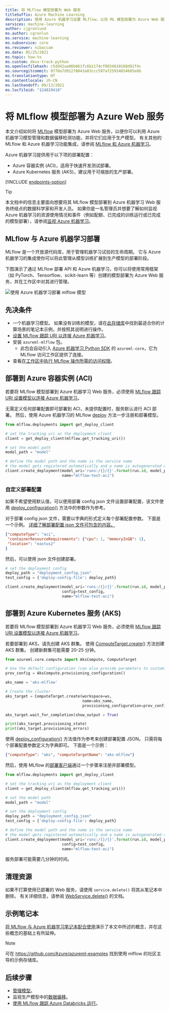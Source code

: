 ```yaml
---
title: 将 MLflow 模型部署为 Web 服务
titleSuffix: Azure Machine Learning
description: 使用 Azure 机器学习设置 MLflow，以将 ML 模型部署为 Azure Web 服务。
services: machine-learning
author: cjgronlund
ms.author: cgronlun
ms.service: machine-learning
ms.subservice: core
ms.reviewer: nibaccam
ms.date: 05/25/2021
ms.topic: how-to
ms.custom: devx-track-python
ms.openlocfilehash: c5dd42aa86b661fc6b1174cf0834610168d92f4c
ms.sourcegitcommit: 0770a7d91278043a83ccc597af25934854605e8b
ms.translationtype: HT
ms.contentlocale: zh-CN
ms.lasthandoff: 09/13/2021
ms.locfileid: "124819418"
---
```

# <a name="deploy-mlflow-models-as-azure-web-services"></a>将 MLflow 模型部署为 Azure Web 服务

本文介绍如何将 [MLflow](https://www.mlflow.org) 模型部署为 Azure Web 服务，以便你可以利用 Azure 机器学习模型管理和数据偏移检测功能，并将它们应用于生产模型。 有关其他的 MLflow 和 Azure 机器学习功能集成，请参阅 [MLflow 和 Azure 机器学习](concept-mlflow.md)。

Azure 机器学习提供用于以下项的部署配置：
* Azure 容器实例 (ACI)，适用于快速开发测试部署。
* Azure Kubernetes 服务 (AKS)，建议用于可缩放的生产部署。

[!INCLUDE [endpoints-option](../../includes/machine-learning-endpoints-preview-note.md)]

> [!TIP]
> 本文档中的信息主要面向想要将其 MLflow 模型部署到 Azure 机器学习 Web 服务终结点的数据科学家和开发人员。 如果你是一名管理员并想要了解如何监视 Azure 机器学习的资源使用情况和事件（例如配额、已完成的训练运行或已完成的模型部署），请参阅[监视 Azure 机器学习](monitor-azure-machine-learning.md)。

## <a name="mlflow-with-azure-machine-learning-deployment"></a>MLflow 与 Azure 机器学习部署

MLflow 是一个开放源代码库，用于管理机器学习试验的生命周期。 它与 Azure 机器学习的集成使你可以将此管理从模型训练扩展到生产模型的部署阶段。

下图演示了通过 MLflow 部署 API 和 Azure 机器学习，你可以将使用常用框架（如 PyTorch、Tensorflow、scikit-learn 等）创建的模型部署为 Azure Web 服务，并在工作区中对其进行管理。 

![ 使用 Azure 机器学习部署 mlflow 模型](./media/how-to-deploy-mlflow-models/mlflow-diagram-deploy.png)

## <a name="prerequisites"></a>先决条件

* 一个机器学习模型。 如果没有训练的模型，请在[此存储库](https://github.com/Azure/MachineLearningNotebooks/tree/master/how-to-use-azureml/ml-frameworks/using-mlflow)中找到最适合你的计算场景的笔记本示例，并按照其说明进行操作。 
* [设置 MLflow 跟踪 URI 以连接 Azure 机器学习](how-to-use-mlflow.md#track-local-runs)。
* 安装 `azureml-mlflow` 包。 
    * 此包会自动引入 [Azure 机器学习 Python SDK](/python/api/overview/azure/ml/install) 的 `azureml-core`，它为 MLflow 访问工作区提供了连接。
* 查看[在工作区中执行 MLflow 操作所需的访问权限](how-to-assign-roles.md#mlflow-operations)。 

## <a name="deploy-to-azure-container-instance-aci"></a>部署到 Azure 容器实例 (ACI)

若要将 MLflow 模型部署到 Azure 机器学习 Web 服务，必须使用 [MLflow 跟踪 URI 设置模型以连接 Azure 机器学习](how-to-use-mlflow.md)。 

无需定义任何部署配置即可部署到 ACI，未提供配置时，服务默认进行 ACI 部署。
然后，使用 Azure 机器学习的 MLflow [deploy](https://www.mlflow.org/docs/latest/python_api/mlflow.azureml.html#mlflow.azureml.deploy) 方法一步注册和部署模型。 


```python
from mlflow.deployments import get_deploy_client

# set the tracking uri as the deployment client
client = get_deploy_client(mlflow.get_tracking_uri())

# set the model path 
model_path = "model"

# define the model path and the name is the service name
# the model gets registered automatically and a name is autogenerated using the "name" parameter below 
client.create_deployment(model_uri='runs:/{}/{}'.format(run.id, model_path),
                         name="mlflow-test-aci")
```

### <a name="customize-deployment-configuration"></a>自定义部署配置

如果不希望使用默认值，可以使用部署 config json 文件设置部署配置，该文件使用 [deploy_configuration()](/python/api/azureml-core/azureml.core.webservice.aciwebservice#deploy-configuration-cpu-cores-none--memory-gb-none--tags-none--properties-none--description-none--location-none--auth-enabled-none--ssl-enabled-none--enable-app-insights-none--ssl-cert-pem-file-none--ssl-key-pem-file-none--ssl-cname-none--dns-name-label-none-) 方法中的参数作为参考。 

对于部署 config json 文件，需要以字典的形式定义每个部署配置参数。 下面是一个示例。 [详细了解部署配置 json 文件可包含的内容。](reference-azure-machine-learning-cli.md#azure-container-instance-deployment-configuration-schema)

```json
{"computeType": "aci",
 "containerResourceRequirements": {"cpu": 1, "memoryInGB": 1},
 "location": "eastus2"
}
```

然后，可以使用 json 文件创建部署。

```python
# set the deployment config
deploy_path = "deployment_config.json"
test_config = {'deploy-config-file': deploy_path}

client.create_deployment(model_uri='runs:/{}/{}'.format(run.id, model_path),
                         config=test_config,
                         name="mlflow-test-aci")                                       
```


## <a name="deploy-to-azure-kubernetes-service-aks"></a>部署到 Azure Kubernetes 服务 (AKS)

若要将 MLflow 模型部署到 Azure 机器学习 Web 服务，必须使用 [MLflow 跟踪 URI 设置模型以连接 Azure 机器学习](how-to-use-mlflow.md)。 

若要部署到 AKS，请先创建 AKS 群集。 使用 [ComputeTarget.create()](/python/api/azureml-core/azureml.core.computetarget#create-workspace--name--provisioning-configuration-) 方法创建 AKS 群集。 创建新群集可能需要 20-25 分钟。

```python
from azureml.core.compute import AksCompute, ComputeTarget

# Use the default configuration (can also provide parameters to customize)
prov_config = AksCompute.provisioning_configuration()

aks_name = 'aks-mlflow'

# Create the cluster
aks_target = ComputeTarget.create(workspace=ws, 
                                  name=aks_name, 
                                  provisioning_configuration=prov_config)

aks_target.wait_for_completion(show_output = True)

print(aks_target.provisioning_state)
print(aks_target.provisioning_errors)
```
使用 [deploy_configuration()](/python/api/azureml-core/azureml.core.webservice.aks.aksservicedeploymentconfiguration#parameters) 方法值作为参考来创建部署配置 JSON。 只需将每个部署配置参数定义为字典即可。 下面是一个示例：

```json
{"computeType": "aks", "computeTargetName": "aks-mlflow"}
```

然后，使用 MLflow 的[部署客户端](https://www.mlflow.org/docs/latest/python_api/mlflow.deployments.html)通过一个步骤来注册并部署模型。 

```python
from mlflow.deployments import get_deploy_client

# set the tracking uri as the deployment client
client = get_deploy_client(mlflow.get_tracking_uri())

# set the model path 
model_path = "model"

# set the deployment config
deploy_path = "deployment_config.json"
test_config = {'deploy-config-file': deploy_path}

# define the model path and the name is the service name
# the model gets registered automatically and a name is autogenerated using the "name" parameter below 
client.create_deployment(model_uri='runs:/{}/{}'.format(run.id, model_path),
                         config=test_config,
                         name="mlflow-test-aci")
```

服务部署可能需要几分钟的时间。

## <a name="clean-up-resources"></a>清理资源

如果不打算使用已部署的 Web 服务，请使用 `service.delete()` 将其从笔记本中删除。  有关详细信息，请参阅 [WebService.delete()](/python/api/azureml-core/azureml.core.webservice%28class%29#delete--) 的文档。

## <a name="example-notebooks"></a>示例笔记本

[将 MLflow 与 Azure 机器学习笔记本配合使用](https://github.com/Azure/MachineLearningNotebooks/tree/master/how-to-use-azureml/ml-frameworks/using-mlflow)演示了本文中所述的概念，并在这些概念的基础上有所延伸。

> [!NOTE]
> 可在 https://github.com/Azure/azureml-examples 找到使用 mlflow 的社区主导的示例存储库。

## <a name="next-steps"></a>后续步骤

* [管理模型](concept-model-management-and-deployment.md)。
* 监视生产模型中的[数据偏移](./how-to-enable-data-collection.md)。
* [使用 MLflow 跟踪 Azure Databricks 运行](how-to-use-mlflow-azure-databricks.md)。
